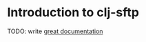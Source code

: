 # Introduction to clj-sftp

TODO: write [great documentation](http://jacobian.org/writing/what-to-write/)
